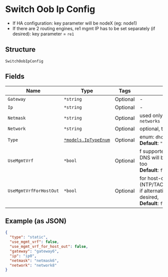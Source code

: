 
# Switch Oob Ip Config

- If HA configuration: key parameter will be nodeX (eg: node1)
- If there are 2 routing engines, re1 mgmt IP has to be set separately (if desired): key parameter = `re1`

## Structure

`SwitchOobIpConfig`

## Fields

| Name | Type | Tags | Description |
|  --- | --- | --- | --- |
| `Gateway` | `*string` | Optional | - |
| `Ip` | `*string` | Optional | - |
| `Netmask` | `*string` | Optional | used only if `subnet` is not specified in `networks` |
| `Network` | `*string` | Optional | optional, the network to be used for mgmt |
| `Type` | [`*models.IpTypeEnum`](../../doc/models/ip-type-enum.md) | Optional | enum: `dhcp`, `static`<br>**Default**: `"dhcp"` |
| `UseMgmtVrf` | `*bool` | Optional | f supported on the platform. If enabled, DNS will be using this routing-instance, too<br>**Default**: `false` |
| `UseMgmtVrfForHostOut` | `*bool` | Optional | for host-out traffic (NTP/TACPLUS/RADIUS/SYSLOG/SNMP), if alternative source network/ip is desired,<br>**Default**: `false` |

## Example (as JSON)

```json
{
  "type": "static",
  "use_mgmt_vrf": false,
  "use_mgmt_vrf_for_host_out": false,
  "gateway": "gateway6",
  "ip": "ip0",
  "netmask": "netmask6",
  "network": "network8"
}
```

